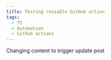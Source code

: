 ```yaml
---
title: Testing reusable GitHub action
tags:
  - TS
  - Automation
  - Github actions
---
```


Changing content to trigger update post
